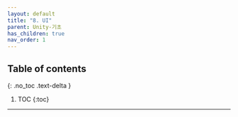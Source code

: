 ```yaml
---
layout: default
title: "8. UI"
parent: Unity-기초
has_children: true
nav_order: 1
---
```


## Table of contents
{: .no_toc .text-delta }

1. TOC
{:toc}

---

